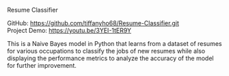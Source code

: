 Resume Classifier <br/>

GitHub: https://github.com/tiffanyho68/Resume-Classifier.git <br/>
Project Demo: https://youtu.be/3YEI-1tER9Y <br/>

This is a Naive Bayes model in Python that learns from a dataset of resumes for various occupations to classify the jobs of new resumes while also displaying the performance metrics to analyze the accuracy of the model for further improvement.

